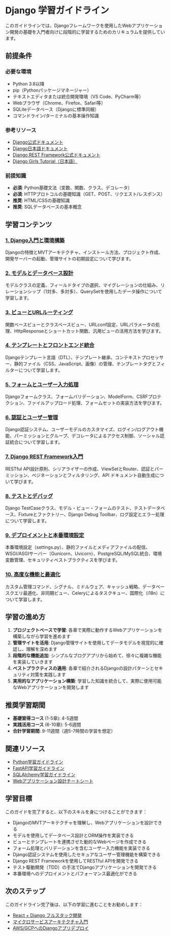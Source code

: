 # Django 学習ガイドライン

このガイドラインでは、Djangoフレームワークを使用したWebアプリケーション開発の基礎を入門者向けに段階的に学習するためのカリキュラムを提供しています。

## 前提条件
### 必要な環境
- Python 3.8以降
- pip（Pythonパッケージマネージャー）
- テキストエディタまたは統合開発環境（VS Code、PyCharm等）
- Webブラウザ（Chrome、Firefox、Safari等）
- SQLiteデータベース（Djangoに標準同梱）
- コマンドライン/ターミナルの基本操作知識

### 参考リソース
- [Django公式ドキュメント](https://docs.djangoproject.com/)
- [Django日本語ドキュメント](https://docs.djangoproject.com/ja/)
- [Django REST Framework公式ドキュメント](https://www.django-rest-framework.org/)
- [Django Girls Tutorial（日本語）](https://tutorial.djangogirls.org/ja/)

### 前提知識
- **必須**: Python基礎文法（変数、関数、クラス、デコレータ）
- **必須**: HTTPプロトコルの基礎知識（GET、POST、リクエスト/レスポンス）
- **推奨**: HTML/CSSの基礎知識
- **推奨**: SQLデータベースの基本概念

## 学習コンテンツ
### [1. Django入門と環境構築](https://fcircle-biz.github.io/tech_docs/guide/python-ecosystem/django/django-learning-material-1.html)
Djangoの特徴とMVTアーキテクチャ、インストール方法、プロジェクト作成、開発サーバーの起動、管理サイトの初期設定について学びます。

### [2. モデルとデータベース設計](https://fcircle-biz.github.io/tech_docs/guide/python-ecosystem/django/django-learning-material-2.html)
モデルクラスの定義、フィールドタイプの選択、マイグレーションの仕組み、リレーションシップ（1対多、多対多）、QuerySetを使用したデータ操作について学習します。

### [3. ビューとURLルーティング](https://fcircle-biz.github.io/tech_docs/guide/python-ecosystem/django/django-learning-material-3.html)
関数ベースビューとクラスベースビュー、URLconf設定、URLパラメータの処理、HttpResponseとショートカット関数、汎用ビューの活用方法を学びます。

### [4. テンプレートとフロントエンド統合](https://fcircle-biz.github.io/tech_docs/guide/python-ecosystem/django/django-learning-material-4.html)
Djangoテンプレート言語（DTL）、テンプレート継承、コンテキストプロセッサー、静的ファイル（CSS、JavaScript、画像）の管理、テンプレートタグとフィルターについて学習します。

### [5. フォームとユーザー入力処理](https://fcircle-biz.github.io/tech_docs/guide/python-ecosystem/django/django-learning-material-5.html)
Djangoフォームクラス、フォームバリデーション、ModelForm、CSRFプロテクション、ファイルアップロード処理、フォームセットの実装方法を学びます。

### [6. 認証とユーザー管理](https://fcircle-biz.github.io/tech_docs/guide/python-ecosystem/django/django-learning-material-6.html)
Django認証システム、ユーザーモデルのカスタマイズ、ログイン/ログアウト機能、パーミッションとグループ、デコレータによるアクセス制御、ソーシャル認証統合について学習します。

### [7. Django REST Framework入門](https://fcircle-biz.github.io/tech_docs/guide/python-ecosystem/django/django-learning-material-7.html)
RESTful API設計原則、シリアライザーの作成、ViewSetとRouter、認証とパーミッション、ペジネーションとフィルタリング、API ドキュメント自動生成について学びます。

### [8. テストとデバッグ](https://fcircle-biz.github.io/tech_docs/guide/python-ecosystem/django/django-learning-material-8.html)
Django TestCaseクラス、モデル・ビュー・フォームのテスト、テストデータベース、Fixtureとファクトリー、Django Debug Toolbar、ログ設定とエラー処理について学習します。

### [9. デプロイメントと本番環境設定](https://fcircle-biz.github.io/tech_docs/guide/python-ecosystem/django/django-learning-material-9.html)
本番環境設定（settings.py）、静的ファイルとメディアファイルの配信、WSGI/ASGIサーバー（Gunicorn、Uvicorn）、PostgreSQL/MySQL統合、環境変数管理、セキュリティベストプラクティスを学びます。

### [10. 高度な機能と最適化](https://fcircle-biz.github.io/tech_docs/guide/python-ecosystem/django/django-learning-material-10.html)
カスタム管理コマンド、シグナル、ミドルウェア、キャッシュ戦略、データベースクエリ最適化、非同期ビュー、Celeryによるタスクキュー、国際化（i18n）について学習します。

## 学習の進め方
1. **プロジェクトベースで学習**: 各章で実際に動作するWebアプリケーションを構築しながら学習を進めます
2. **管理サイトを活用**: Django管理サイトを使用してデータモデルを視覚的に確認し、理解を深めます
3. **段階的な機能追加**: シンプルなブログアプリから始めて、徐々に複雑な機能を実装していきます
4. **ベストプラクティスの適用**: 各章で紹介されるDjangoの設計パターンとセキュリティ対策を実践します
5. **実用的なアプリケーション構築**: 学習した知識を統合して、実際に使用可能なWebアプリケーションを開発します

## 推奨学習期間
- **基礎習得コース** (1-5章): 4-5週間
- **実践活用コース** (6-10章): 5-6週間
- **合計学習期間**: 9-11週間（週5-7時間の学習を想定）

## 関連リソース
- [Python学習ガイドライン](https://fcircle-biz.github.io/tech_docs/guide/python-ecosystem/python/README.html)
- [FastAPI学習ガイドライン](https://fcircle-biz.github.io/tech_docs/guide/python-ecosystem/fastapi/README.html)
- [SQLAlchemy学習ガイドライン](https://fcircle-biz.github.io/tech_docs/guide/python-ecosystem/sqlalchemy/README.html)
- [Webアプリケーション設計チートシート](https://fcircle-biz.github.io/tech_docs/cheatsheet/web/web-app-design-cheatsheet.html)

## 学習目標
このガイドを完了すると、以下のスキルを身につけることができます：
- DjangoのMVTアーキテクチャを理解し、Webアプリケーションを設計できる
- モデルを使用してデータベース設計とORM操作を実装できる
- ビューとテンプレートを連携させた動的なWebページを作成できる
- フォーム処理とバリデーションを含むユーザー入力機能を実装できる
- Django認証システムを使用したセキュアなユーザー管理機能を構築できる
- Django REST Frameworkを使用してRESTful APIを開発できる
- テスト駆動開発（TDD）の手法でDjangoアプリケーションを開発できる
- 本番環境へのデプロイメントとパフォーマンス最適化ができる

## 次のステップ
このガイドライン完了後は、以下の学習に進むことをお勧めします：
- [React + Django フルスタック開発](https://fcircle-biz.github.io/tech_docs/guide/fullstack/react-django/README.html)
- [マイクロサービスアーキテクチャ入門](https://fcircle-biz.github.io/tech_docs/guide/architecture/microservices/README.html)
- [AWS/GCPへのDjangoアプリデプロイ](https://fcircle-biz.github.io/tech_docs/guide/cloud/django-deployment/README.html)